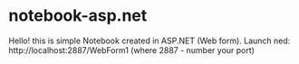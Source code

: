 # notebook-asp.net
Hello! this is simple Notebook created in ASP.NET (Web form).
Launch ned: http://localhost:2887/WebForm1 (where 2887 - number your port)
